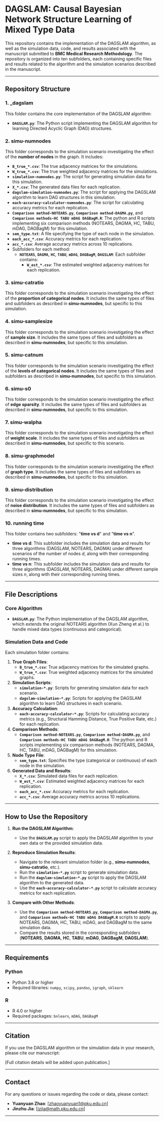# DAGSLAM: Causal Bayesian Network Structure Learning of Mixed Type Data

This repository contains the implementation of the DAGSLAM algorithm, as well as the simulation data, code, and results associated with the manuscript submitted to **BMC Medical Research Methodology**. The repository is organized into ten subfolders, each containing specific files and results related to the algorithm and the simulation scenarios described in the manuscript.

---

## Repository Structure

### 1. **_dagslam**
This folder contains the core implementation of the DAGSLAM algorithm:
- **`DAGSLAM.py`**: The Python script implementing the DAGSLAM algorithm for learning Directed Acyclic Graph (DAG) structures.

### 2. **simu-numnodes**
This folder corresponds to the simulation scenario investigating the effect of the **number of nodes** in the graph. It includes:
- **`B_true_*.csv`**: The true adjacency matrices for the simulations.
- **`W_true_*.csv`**: The true weighted adjacency matrices for the simulations.
- **`simulation-numnodes.py`**: The script for generating simulation data for this simulation.
- **`X_*.csv`**: The generated data files for each replication.
- **`dagslam-simulation-numnodes.py`**: The script for applying the DAGSLAM algorithm to learn DAG structures in this simulation.
- **`each-accuracy-calculator-numnodes.py`**: The script for calculating accuracy metrics for each replication.
- **`Comparison method-NOTEARS.py`**, **`Comparison method-DAGMA.py`**, and **`Comparison methods-HC TABU mDAG DAGBagM.R`**: The python and R scripts implementing six comparison methods (NOTEARS, DAGMA, HC, TABU, mDAG, DAGBagM) for this simulation.
- **`sem_type.txt`**: A file specifying the type of each node in the simulation.
- **`each_acc_*.csv`**: Accuracy metrics for each replication.
- **`acc_*.csv`**: Average accuracy metrics across 10 replications.
- Subfolders for each method:
  - **`NOTEARS`**, **`DAGMA`**, **`HC`**, **`TABU`**, **`mDAG`**, **`DAGBagM`**, **`DAGSLAM`**: Each subfolder contains:
    - **`W_est_*.csv`**: The estimated weighted adjacency matrices for each replication.

### 3. **simu-catratio**
This folder corresponds to the simulation scenario investigating the effect of the **proportion of categorical nodes**. It includes the same types of files and subfolders as described in **simu-numnodes**, but specific to this simulation.

### 4. **simu-samplesize**
This folder corresponds to the simulation scenario investigating the effect of **sample size**. It includes the same types of files and subfolders as described in **simu-numnodes**, but specific to this simulation.

### 5. **simu-catnum**
This folder corresponds to the simulation scenario investigating the effect of the **levels of categorical nodes**. It includes the same types of files and subfolders as described in **simu-numnodes**, but specific to this simulation.

### 6. **simu-s0**
This folder corresponds to the simulation scenario investigating the effect of **edge sparsity**. It includes the same types of files and subfolders as described in **simu-numnodes**, but specific to this simulation.

### 7. **simu-walpha**
This folder corresponds to the simulation scenario investigating the effect of **weight scale**. It includes the same types of files and subfolders as described in **simu-numnodes**, but specific to this scenario.

### 8. **simu-graphmodel**
This folder corresponds to the simulation scenario investigating the effect of **graph type**. It includes the same types of files and subfolders as described in **simu-numnodes**, but specific to this simulation.

### 9. **simu-distribution**
This folder corresponds to the simulation scenario investigating the effect of **noise distribution**. It includes the same types of files and subfolders as described in **simu-numnodes**, but specific to this simulation.

### 10. **running time**

This folder contains two subfolders: "**time vs d**" and "**time vs n**".

- **time vs d**: This subfolder includes the simulation data and results for three algorithms (DAGSLAM, NOTEARS, DAGMA) under different scenarios of the number of nodes *d*, along with their corresponding running times.
- **time vs n**: This subfolder includes the simulation data and results for three algorithms (DAGSLAM, NOTEARS, DAGMA) under different sample sizes *n*, along with their corresponding running times.

---

## File Descriptions

### Core Algorithm
- **`DAGSLAM.py`**: The Python implementation of the DAGSLAM algorithm, which extends the original NOTEARS algorithm (Xun Zheng et al.) to handle mixed data types (continuous and categorical).

### Simulation Data and Code
Each simulation folder contains:
1. **True Graph Files**:
   - **`B_true_*.csv`**: True adjacency matrices for the simulated graphs.
   - **`W_true_*.csv`**: True weighted adjacency matrices for the simulated graphs.
2. **Simulation Scripts**:
   - **`simulation-*.py`**: Scripts for generating simulation data for each scenario.
   - **`dagslam-simulation-*.py`**: Scripts for applying the DAGSLAM algorithm to learn DAG structures in each scenario.
3. **Accuracy Calculation**:
   - **`each-accuracy-calculator-*.py`**: Scripts for calculating accuracy metrics (e.g., Structural Hamming Distance, True Positive Rate, etc.) for each replication.
4. **Comparison Methods**:
   - **`Comparison method-NOTEARS.py`**, **`Comparison method-DAGMA.py`**, and **`Comparison methods-HC TABU mDAG DAGBagM.R`**: The python and R scripts implementing six comparison methods (NOTEARS, DAGMA, HC, TABU, mDAG, DAGBagM) for this simulation.
5. **Node Type File**:
   - **`sem_type.txt`**: Specifies the type (categorical or continuous) of each node in the simulation.
6. **Generated Data and Results**:
   - **`X_*.csv`**: Simulated data files for each replication.
   - **`W_est_*.csv`**: Estimated weighted adjacency matrices for each replication.
   - **`each_acc_*.csv`**: Accuracy metrics for each replication.
   - **`acc_*.csv`**: Average accuracy metrics across 10 replications.

---

## How to Use the Repository

1. **Run the DAGSLAM Algorithm**:
   - Use the **`DAGSLAM.py`** script to apply the DAGSLAM algorithm to your own data or the provided simulation data.

2. **Reproduce Simulation Results**:
   - Navigate to the relevant simulation folder (e.g., **simu-numnodes**, **simu-catratio**, etc.).
   - Run the **`simulation-*.py`** script to generate simulation data.
   - Run the **`dagslam-simulation-*.py`** script to apply the DAGSLAM algorithm to the generated data.
   - Use the **`each-accuracy-calculator-*.py`** script to calculate accuracy metrics for each replication.

3. **Compare with Other Methods**:
   - Use the **`Comparison method-NOTEARS.py`**, **`Comparison method-DAGMA.py`**, and **`Comparison methods-HC TABU mDAG DAGBagM.R`** scripts to apply NOTEARS, DAGMA, HC, TABU, mDAG, and DAGBagM to the same simulation data.
   - Compare the results stored in the corresponding subfolders (**NOTEARS**, **DAGMA**, **HC**, **TABU**, **mDAG**, **DAGBagM**, **DAGSLAM**).

---

## Requirements

### Python
- Python 3.8 or higher
- Required libraries: `numpy`, `scipy`, `pandas`, `igraph`, `sklearn`

### R
- R 4.0 or higher
- Required packages: `bnlearn`, `mDAG`, `DAGBagM`

---

## Citation

If you use the DAGSLAM algorithm or the simulation data in your research, please cite our manuscript:

[Full citation details will be added upon publication.]

---

## Contact

For any questions or issues regarding the code or data, please contact:

- **Yuanyuan Zhao**: [zhaoyuanyuan1@pku.edu.cn]
- **Jinzhu Jia**: [jzjia@math.pku.edu.cn]

---

